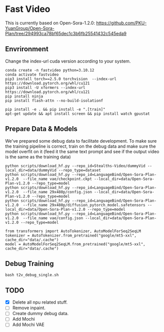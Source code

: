 # Fast Video
This is currently based on Open-Sora-1.2.0: https://github.com/PKU-YuanGroup/Open-Sora-Plan/tree/294993ca78bf65dec1c3b6fb25541432c545eda9

## Envrironment
Change the index-url cuda version according to your system.
```
conda create -n fastvideo python=3.10.12
conda activate fastvideo
pip3 install torch==2.5.0 torchvision  --index-url https://download.pytorch.org/whl/cu121
pip3 install -U xformers --index-url https://download.pytorch.org/whl/cu121
pip install ninja
pip install flash-attn --no-build-isolationf
```

```
pip install -e . && pip install -e ".[train]"
apt-get update && apt install screen && pip install watch gpustat
```

## Prepare Data & Models
We've prepared some debug data to facilitate development. To make sure the training pipeline is correct, train on the debug data and make sure the model overfit on it (feed it the same text prompt and see if the output video is the same as the training data)
```
python scripts/download_hf.py --repo_id=Stealths-Video/dummyVid --local_dir=data/dummyVid --repo_type=dataset
python scripts/download_hf.py --repo_id=LanguageBind/Open-Sora-Plan-v1.2.0  --file_name vae/checkpoint.ckpt --local_dir=data/Open-Sora-Plan-v1.2.0 --repo_type=model 
python scripts/download_hf.py --repo_id=LanguageBind/Open-Sora-Plan-v1.2.0  --file_name 29x480p/config.json --local_dir=data/Open-Sora-Plan-v1.2.0 --repo_type=model
python scripts/download_hf.py --repo_id=LanguageBind/Open-Sora-Plan-v1.2.0  --file_name 29x480p/diffusion_pytorch_model.safetensors --local_dir=data/Open-Sora-Plan-v1.2.0 --repo_type=model
python scripts/download_hf.py --repo_id=LanguageBind/Open-Sora-Plan-v1.2.0  --file_name vae/config.json --local_dir=data/Open-Sora-Plan-v1.2.0 --repo_type=model 
```

```
from transformers import AutoTokenizer, AutoModelForSeq2SeqLM
tokenizer = AutoTokenizer.from_pretrained("google/mt5-xxl", cache_dir="data/.cache")
model = AutoModelForSeq2SeqLM.from_pretrained("google/mt5-xxl", cache_dir="data/.cache")
```
## Debug Training
```
bash t2v_debug_single.sh
```


## TODO

- [X] Delete all npu related stuff.
- [ ] Remove inpaint. 
- [ ] Create dummy debug data. 
- [ ] Add Mochi
- [ ] Add Mochi VAE
